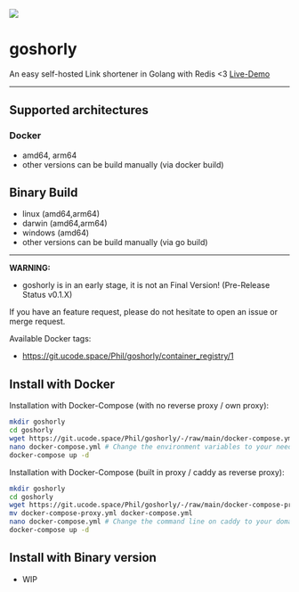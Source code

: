 ![](https://git.ucode.space/Phil/goshorly/badges/main/pipeline.svg)
# goshorly

An easy self-hosted Link shortener in Golang with Redis <3 [Live-Demo](https://gly.one)

---
## Supported architectures
### Docker
- amd64, arm64
- other versions can be build manually (via docker build)
## Binary Build
- linux (amd64,arm64)
- darwin (amd64,arm64)
- windows (amd64)
- other versions can be build manually (via go build)
---
**WARNING:**
- goshorly is in an early stage, it is not an Final Version! (Pre-Release Status v0.1.X)

If you have an feature request, please do not hesitate to open an issue or merge request.

Available Docker tags:
- https://git.ucode.space/Phil/goshorly/container_registry/1


## Install with Docker
Installation with Docker-Compose (with no reverse proxy / own proxy):
```bash
mkdir goshorly
cd goshorly
wget https://git.ucode.space/Phil/goshorly/-/raw/main/docker-compose.yml
nano docker-compose.yml # Change the environment variables to your needs
docker-compose up -d
```

Installation with Docker-Compose (built in proxy / caddy as reverse proxy):
```bash
mkdir goshorly
cd goshorly
wget https://git.ucode.space/Phil/goshorly/-/raw/main/docker-compose-proxy.yml
mv docker-compose-proxy.yml docker-compose.yml
nano docker-compose.yml # Change the command line on caddy to your domain & environment variables to your needs
docker-compose up -d
```

## Install with Binary version
- WIP